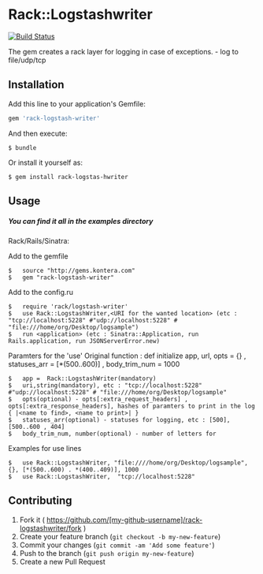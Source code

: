 # Rack::Logstashwriter
[![Build Status](https://magnum.travis-ci.com/kontera-technologies/rack-logstash-writer.svg?token=njzKjnEfT4vj1w52zQEu&branch=master)](https://magnum.travis-ci.com/kontera-technologies/rack-logstash-writer)

The gem creates a rack layer for logging in case of exceptions. - log to file/udp/tcp

## Installation

Add this line to your application's Gemfile:

```ruby
gem 'rack-logstash-writer'
```

And then execute:

    $ bundle

Or install it yourself as:

    $ gem install rack-logstas-hwriter

## Usage
##### You can find it all in the examples directory

Rack/Rails/Sinatra:

Add to the gemfile

    $   source "http://gems.kontera.com"
    $   gem "rack-logstash-writer"
    
Add to the config.ru
 
    $   require 'rack/logstash-writer'
    $   use Rack::LogstashWriter,<URI for the wanted location> (etc : "tcp://localhost:5228" #"udp://localhost:5228" # "file:///home/org/Desktop/logsample")
    $   run <application> (etc : Sinatra::Application, run Rails.application, run JSONServerError.new)
    
Paramters for the 'use' 
Original function : def initialize app, url, opts = {} , statuses_arr = [*(500..600)] , body_trim_num = 1000
    
    $   app =  Rack::LogstashWriter(mandatory)
    $   uri,string(mandatory), etc : "tcp://localhost:5228" #"udp://localhost:5228" # "file:///home/org/Desktop/logsample"
    $   opts(optional) - opts[:extra_request_headers] , opts[:extra_response_headers], hashes of paramters to print in the log { |<name to find>, <name to print>| }
    $   statuses_arr(optional) - statuses for logging, etc : [500], [500..600 , 404] 
    $   body_trim_num, number(optional) - number of letters for 
 
Examples for use lines

    $   use Rack::LogstashWriter, "file:////home/org/Desktop/logsample", {}, [*(500..600) . *(400..409)], 1000
    $   use Rack::LogstashWriter,  "tcp://localhost:5228" 

## Contributing

1. Fork it ( https://github.com/[my-github-username]/rack-logstashwriter/fork )
2. Create your feature branch (`git checkout -b my-new-feature`)
3. Commit your changes (`git commit -am 'Add some feature'`)
4. Push to the branch (`git push origin my-new-feature`)
5. Create a new Pull Request
